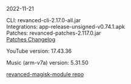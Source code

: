 2022-11-21
  
CLI: revanced-cli-2.17.0-all.jar  
Integrations: app-release-unsigned-v0.74.1.apk  
Patches: revanced-patches-2.117.0.jar  
[Patches Changelog](https://github.com/revanced/revanced-patches/releases/tag/v2.117.0)  

YouTube version: 17.43.36  

Music (arm-v7a) version: 5.31.50  

[revanced-magisk-module repo](https://github.com/j-hc/revanced-magisk-module)
